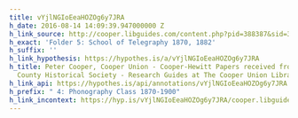 ```yaml
---
title: vYjlNGIoEeaHOZOg6y7JRA
h_date: 2016-08-14 14:09:39.947000000 Z
h_link_source: http://cooper.libguides.com/content.php?pid=388387&sid=3183137
h_exact: 'Folder 5: School of Telegraphy 1870, 1882'
h_suffix: ''
h_link_hypothesis: https://hypothes.is/a/vYjlNGIoEeaHOZOg6y7JRA
h_title: Peter Cooper, Cooper Union - Cooper-Hewitt Papers received from the Passaic
  County Historical Society - Research Guides at The Cooper Union Library
h_link_api: https://hypothes.is/api/annotations/vYjlNGIoEeaHOZOg6y7JRA
h_prefix: " 4: Phonography Class 1870-1900"
h_link_incontext: https://hyp.is/vYjlNGIoEeaHOZOg6y7JRA/cooper.libguides.com/content.php?pid=388387&sid=3183137
---
```


